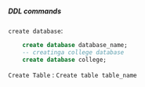 

##### DDL commands

`create database`:
```sql
	create database database_name;
	-- creatinga college database
	create database college;
```

`Create Table` :
`Create table table_name`
